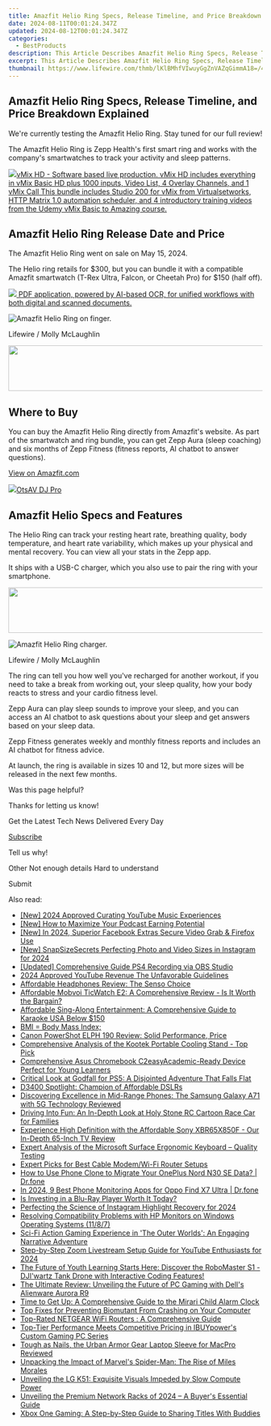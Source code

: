 ```yaml
---
title: Amazfit Helio Ring Specs, Release Timeline, and Price Breakdown Explained.
date: 2024-08-11T00:01:24.347Z
updated: 2024-08-12T00:01:24.347Z
categories:
  - BestProducts
description: This Article Describes Amazfit Helio Ring Specs, Release Timeline, and Price Breakdown Explained.
excerpt: This Article Describes Amazfit Helio Ring Specs, Release Timeline, and Price Breakdown Explained.
thumbnail: https://www.lifewire.com/thmb/lKlBMhfVIwuyGgZnVAZqGimmA18=/400x300/filters:no_upscale():max_bytes(150000):strip_icc():format(webp)/AmazfitHelioRingBox-7c8ef1366ae34bf8b01b5c3678d171b3.jpg
---
```


## Amazfit Helio Ring Specs, Release Timeline, and Price Breakdown Explained

We're currently testing the Amazfit Helio Ring. Stay tuned for our full review!

 The Amazfit Helio Ring is Zepp Health's first smart ring and works with the company's smartwatches to track your activity and sleep patterns.

<!-- affiliate ads begin -->
<a href="https://secure.2checkout.com/order/checkout.php?PRODS=4718730&QTY=1&AFFILIATE=108875&CART=1"> <img src="https://secure.avangate.com/images/merchant/ce9a6fb2becc2d235e62b125e9260102/products/copy_vMixCallScreenshot1-large.jpg" border="0">vMix HD - Software based live production. vMix HD includes everything in vMix Basic HD plus 1000 inputs, Video List, 4 Overlay Channels, and 1 vMix Call 
This bundle includes Studio 200 for vMix from Virtualsetworks, HTTP Matrix 1.0 automation scheduler, and 4 introductory training videos from the Udemy vMix Basic to Amazing course. </a>
<!-- affiliate ads end -->
## Amazfit Helio Ring Release Date and Price

 The Amazfit Helio Ring went on sale on May 15, 2024\.

 The Helio ring retails for $300, but you can bundle it with a compatible Amazfit smartwatch (T-Rex Ultra, Falcon, or Cheetah Pro) for $150 (half off).

<!-- affiliate ads begin -->
<a href="https://checkout.abbyy.com/order/checkout.php?PRODS=39254549&QTY=1&AFFILIATE=108875&CART=1"> <img src="https://secure.avangate.com/images/merchant/0e5fb5c76fca16adbee503c9aff393cd/products/8_FR-Badges-NEW-FR-Standard-16-WIN-200.png" border="0"> PDF application, powered by AI-based OCR, for unified workflows with both digital and scanned documents. </a>
<!-- affiliate ads end -->
![Amazfit Helio Ring on finger.](https://www.lifewire.com/thmb/fZmZBwZyOcfLxxOFKRzZYHN-2Cg=/1500x0/filters:no_upscale():max_bytes(150000):strip_icc():format(webp)/AmazfitHelioRing_crop-574642441bec41228958dcb4025e662a.jpg)

Lifewire / Molly McLaughlin

<!-- affiliate ads begin -->
<a href="https://natural-cycles.sjv.io/c/5597632/2072200/17885" target="_top" id="2072200"><img src="//a.impactradius-go.com/display-ad/17885-2072200" border="0" alt="" width="728" height="90"/></a><img height="0" width="0" src="https://imp.pxf.io/i/5597632/2072200/17885" style="position:absolute;visibility:hidden;" border="0" />
<!-- affiliate ads end -->
## Where to Buy

 You can buy the Amazfit Helio Ring directly from Amazfit's website. As part of the smartwatch and ring bundle, you can get Zepp Aura (sleep coaching) and six months of Zepp Fitness (fitness reports, AI chatbot to answer questions).

[View on Amazfit.com](https://us.amazfit.com/products/amazfit-helio-ring)

<!-- affiliate ads begin -->
<a href="https://otszone.ots7.com/order/checkout.php?PRODS=4713321&QTY=1&AFFILIATE=108875&CART=1"><img src="https://green.ots7.com/screenshots/OtsAV/OtsAVDJ1.90-300x188.jpg" border="0">OtsAV DJ Pro</a>
<!-- affiliate ads end -->
## Amazfit Helio Specs and Features

 The Helio Ring can track your resting heart rate, breathing quality, body temperature, and heart rate variability, which makes up your physical and mental recovery. You can view all your stats in the Zepp app.

 It ships with a USB-C charger, which you also use to pair the ring with your smartphone.

<!-- affiliate ads begin -->
<a href="https://arkmc.pxf.io/c/5597632/427477/5172" target="_top" id="427477"><img src="//a.impactradius-go.com/display-ad/5172-427477" border="0" alt="" width="728" height="90"/></a><img height="0" width="0" src="https://arkmc.pxf.io/i/5597632/427477/5172" style="position:absolute;visibility:hidden;" border="0" />
<!-- affiliate ads end -->
![Amazfit Helio Ring charger.](https://www.lifewire.com/thmb/Er_MEJDbTps5jv74Y7giffV-KG4=/1500x0/filters:no_upscale():max_bytes(150000):strip_icc():format(webp)/AmazfitHelioRingCharger-c360c0a7cedf4b099a4a7764d58729f2.jpg)

Lifewire / Molly McLaughlin

 The ring can tell you how well you've recharged for another workout, if you need to take a break from working out, your sleep quality, how your body reacts to stress and your cardio fitness level.

 Zepp Aura can play sleep sounds to improve your sleep, and you can access an AI chatbot to ask questions about your sleep and get answers based on your sleep data.

 Zepp Fitness generates weekly and monthly fitness reports and includes an AI chatbot for fitness advice.

 At launch, the ring is available in sizes 10 and 12, but more sizes will be released in the next few months.

Was this page helpful?

Thanks for letting us know!

 Get the Latest Tech News Delivered Every Day

[Subscribe](https://www.lifewire.com/#)

Tell us why!

 Other  Not enough details  Hard to understand

 Submit


<ins class="adsbygoogle"
     style="display:block"
     data-ad-format="autorelaxed"
     data-ad-client="ca-pub-7571918770474297"
     data-ad-slot="1223367746"></ins>



<ins class="adsbygoogle"
     style="display:block"
     data-ad-client="ca-pub-7571918770474297"
     data-ad-slot="8358498916"
     data-ad-format="auto"
     data-full-width-responsive="true"></ins>

<span class="atpl-alsoreadstyle">Also read:</span>
<div><ul>
<li><a href="https://youtube-blog.techidaily.com/024-approved-curating-youtube-music-experiences/"><u>[New] 2024 Approved  Curating YouTube Music Experiences</u></a></li>
<li><a href="https://some-knowledge.techidaily.com/new-how-to-maximize-your-podcast-earning-potential/"><u>[New] How to Maximize Your Podcast Earning Potential</u></a></li>
<li><a href="https://facebook-clips.techidaily.com/new-in-2024-superior-facebook-extras-secure-video-grab-and-firefox-use/"><u>[New] In 2024, Superior Facebook Extras  Secure Video Grab & Firefox Use</u></a></li>
<li><a href="https://instagram-video-files.techidaily.com/new-snapsizesecrets-perfecting-photo-and-video-sizes-in-instagram-for-2024/"><u>[New] SnapSizeSecrets  Perfecting Photo and Video Sizes in Instagram for 2024</u></a></li>
<li><a href="https://on-screen-recording.techidaily.com/updated-comprehensive-guide-ps4-recording-via-obs-studio/"><u>[Updated] Comprehensive Guide  PS4 Recording via OBS Studio</u></a></li>
<li><a href="https://eaxpv-info.techidaily.com/2024-approved-youtube-revenue-the-unfavorable-guidelines/"><u>2024 Approved  YouTube Revenue  The Unfavorable Guidelines</u></a></li>
<li><a href="https://buynow-info.techidaily.com/affordable-headphones-review-the-senso-choice/"><u>Affordable Headphones Review: The Senso Choice</u></a></li>
<li><a href="https://buynow-info.techidaily.com/affordable-mobvoi-ticwatch-e2-a-comprehensive-review-is-it-worth-the-bargain/"><u>Affordable Mobvoi TicWatch E2: A Comprehensive Review - Is It Worth the Bargain?</u></a></li>
<li><a href="https://buynow-info.techidaily.com/affordable-sing-along-entertainment-a-comprehensive-guide-to-karaoke-usa-below-150/"><u>Affordable Sing-Along Entertainment: A Comprehensive Guide to Karaoke USA Below $150</u></a></li>
<li><a href="https://buynow-info.techidaily.com/bmi-body-mass-index/"><u>BMI = Body Mass Index;</u></a></li>
<li><a href="https://buynow-info.techidaily.com/canon-powershot-elph-190-review-solid-performance-price/"><u>Canon PowerShot ELPH 190 Review: Solid Performance, Price</u></a></li>
<li><a href="https://buynow-info.techidaily.com/comprehensive-analysis-of-the-kootek-portable-cooling-stand-top-pick/"><u>Comprehensive Analysis of the Kootek Portable Cooling Stand - Top Pick</u></a></li>
<li><a href="https://buynow-info.techidaily.com/comprehensive-asus-chromebook-c2easyacademic-ready-device-perfect-for-young-learners/"><u>Comprehensive Asus Chromebook C2easyAcademic-Ready Device Perfect for Young Learners</u></a></li>
<li><a href="https://buynow-info.techidaily.com/critical-look-at-godfall-for-ps5-a-disjointed-adventure-that-falls-flat/"><u>Critical Look at Godfall for PS5: A Disjointed Adventure That Falls Flat</u></a></li>
<li><a href="https://buynow-info.techidaily.com/d3400-spotlight-champion-of-affordable-dslrs/"><u>D3400 Spotlight: Champion of Affordable DSLRs</u></a></li>
<li><a href="https://buynow-info.techidaily.com/discovering-excellence-in-mid-range-phones-the-samsung-galaxy-a71-with-5g-technology-reviewed/"><u>Discovering Excellence in Mid-Range Phones: The Samsung Galaxy A71 with 5G Technology Reviewed</u></a></li>
<li><a href="https://buynow-info.techidaily.com/driving-into-fun-an-in-depth-look-at-holy-stone-rc-cartoon-race-car-for-families/"><u>Driving Into Fun: An In-Depth Look at Holy Stone RC Cartoon Race Car for Families</u></a></li>
<li><a href="https://buynow-info.techidaily.com/experience-high-definition-with-the-affordable-sony-xbr65x850f-our-in-depth-65-inch-tv-review/"><u>Experience High Definition with the Affordable Sony XBR65X850F - Our In-Depth 65-Inch TV Review</u></a></li>
<li><a href="https://buynow-info.techidaily.com/expert-analysis-of-the-microsoft-surface-ergonomic-keyboard-quality-testing/"><u>Expert Analysis of the Microsoft Surface Ergonomic Keyboard – Quality Testing</u></a></li>
<li><a href="https://buynow-info.techidaily.com/expert-picks-for-best-cable-modemwi-fi-router-setups/"><u>Expert Picks for Best Cable Modem/Wi-Fi Router Setups</u></a></li>
<li><a href="https://android-transfer.techidaily.com/how-to-use-phone-clone-to-migrate-your-oneplus-nord-n30-se-data-drfone-by-drfone-transfer-from-android-transfer-from-android/"><u>How to Use Phone Clone to Migrate Your OnePlus Nord N30 SE Data? | Dr.fone</u></a></li>
<li><a href="https://android-location-track.techidaily.com/in-2024-9-best-phone-monitoring-apps-for-oppo-find-x7-ultra-drfone-by-drfone-virtual-android/"><u>In 2024, 9 Best Phone Monitoring Apps for Oppo Find X7 Ultra | Dr.fone</u></a></li>
<li><a href="https://tech-recovery.techidaily.com/is-investing-in-a-blu-ray-player-worth-it-today/"><u>Is Investing in a Blu-Ray Player Worth It Today?</u></a></li>
<li><a href="https://instagram-video-files.techidaily.com/perfecting-the-science-of-instagram-highlight-recovery-for-2024/"><u>Perfecting the Science of Instagram Highlight Recovery for 2024</u></a></li>
<li><a href="https://hardware-help.techidaily.com/resolving-compatibility-problems-with-hp-monitors-on-windows-operating-systems-1187/"><u>Resolving Compatibility Problems with HP Monitors on Windows Operating Systems (11/8/7)</u></a></li>
<li><a href="https://buynow-info.techidaily.com/sci-fi-action-gaming-experience-in-the-outer-worlds-an-engaging-narrative-adventure/"><u>Sci-Fi Action Gaming Experience in 'The Outer Worlds': An Engaging Narrative Adventure</u></a></li>
<li><a href="https://vp-tips.techidaily.com/step-by-step-zoom-livestream-setup-guide-for-youtube-enthusiasts-for-2024/"><u>Step-by-Step Zoom Livestream Setup Guide for YouTube Enthusiasts for 2024</u></a></li>
<li><a href="https://buynow-info.techidaily.com/the-future-of-youth-learning-starts-here-discover-the-robomaster-s1-djiwartz-tank-drone-with-interactive-coding-features/"><u>The Future of Youth Learning Starts Here: Discover the RoboMaster S1 - DJI'wartz Tank Drone with Interactive Coding Features!</u></a></li>
<li><a href="https://buynow-info.techidaily.com/the-ultimate-review-unveiling-the-future-of-pc-gaming-with-dells-alienware-aurora-r9/"><u>The Ultimate Review: Unveiling the Future of PC Gaming with Dell's Alienware Aurora R9</u></a></li>
<li><a href="https://buynow-info.techidaily.com/time-to-get-up-a-comprehensive-guide-to-the-mirari-child-alarm-clock/"><u>Time to Get Up: A Comprehensive Guide to the Mirari Child Alarm Clock</u></a></li>
<li><a href="https://win-answers.techidaily.com/top-fixes-for-preventing-biomutant-from-crashing-on-your-computer/"><u>Top Fixes for Preventing Biomutant From Crashing on Your Computer</u></a></li>
<li><a href="https://buynow-info.techidaily.com/top-rated-netgear-wifi-routers-a-comprehensive-guide/"><u>Top-Rated NETGEAR WiFi Routers : A Comprehensive Guide</u></a></li>
<li><a href="https://buynow-info.techidaily.com/top-tier-performance-meets-competitive-pricing-in-ibuypowers-custom-gaming-pc-series/"><u>Top-Tier Performance Meets Competitive Pricing in IBUYpower's Custom Gaming PC Series</u></a></li>
<li><a href="https://buynow-info.techidaily.com/1722559531955-tough-as-nails-the-urban-armor-gear-laptop-sleeve-for-macpro-reviewed/"><u>Tough as Nails, the Urban Armor Gear Laptop Sleeve for MacPro Reviewed</u></a></li>
<li><a href="https://buynow-info.techidaily.com/unpacking-the-impact-of-marvels-spider-man-the-rise-of-miles-morales/"><u>Unpacking the Impact of Marvel's Spider-Man: The Rise of Miles Morales</u></a></li>
<li><a href="https://buynow-info.techidaily.com/unveiling-the-lg-k51-exquisite-visuals-impeded-by-slow-compute-power/"><u>Unveiling the LG K51: Exquisite Visuals Impeded by Slow Compute Power</u></a></li>
<li><a href="https://buynow-info.techidaily.com/unveiling-the-premium-network-racks-of-2024-a-buyers-essential-guide/"><u>Unveiling the Premium Network Racks of 2024 – A Buyer's Essential Guide</u></a></li>
<li><a href="https://buynow-info.techidaily.com/xbox-one-gaming-a-step-by-step-guide-to-sharing-titles-with-buddies/"><u>Xbox One Gaming: A Step-by-Step Guide to Sharing Titles With Buddies</u></a></li>
</ul></div>
